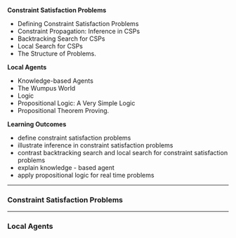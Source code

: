 __Constraint Satisfaction Problems__
- Defining Constraint Satisfaction Problems
- Constraint Propagation: Inference in CSPs
- Backtracking Search for CSPs
- Local Search for CSPs
- The Structure of Problems.

__Local Agents__
- Knowledge-based Agents
- The Wumpus World
- Logic
- Propositional Logic: A Very Simple Logic
- Propositional Theorem Proving.

__Learning Outcomes__
- define constraint satisfaction problems 
- illustrate inference in constraint satisfaction problems
- contrast backtracking search and local search for constraint satisfaction problems
- explain knowledge - based agent
- apply propositional logic for real time problems

---
### Constraint Satisfaction Problems

---
### Local Agents
